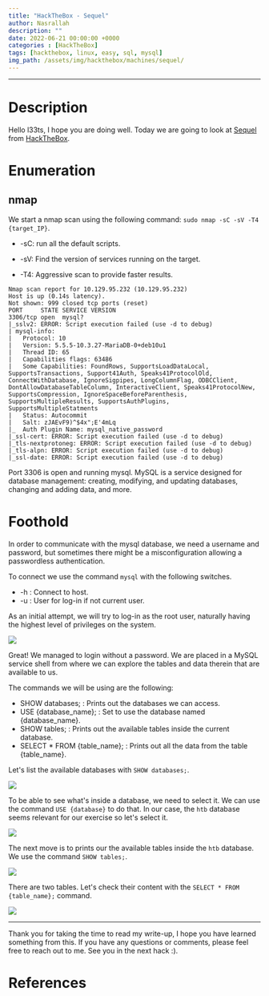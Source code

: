 ```yaml
---
title: "HackTheBox - Sequel"
author: Nasrallah
description: ""
date: 2022-06-21 00:00:00 +0000
categories : [HackTheBox]
tags: [hackthebox, linux, easy, sql, mysql]
img_path: /assets/img/hackthebox/machines/sequel/
---
```


<div align="center"> <script src="https://www.hackthebox.eu/badge/565048"></script> </div>

---


# **Description**

Hello l33ts, I hope you are doing well. Today we are going to look at [Sequel](https://app.hackthebox.com/starting-point?tier=1) from [HackTheBox](https://www.hackthebox.com).

# **Enumeration**
## nmap

We start a nmap scan using the following command: `sudo nmap -sC -sV -T4 {target_IP}`.

- -sC: run all the default scripts.

- -sV: Find the version of services running on the target.

- -T4: Aggressive scan to provide faster results.

```terminal
Nmap scan report for 10.129.95.232 (10.129.95.232)
Host is up (0.14s latency).
Not shown: 999 closed tcp ports (reset)
PORT     STATE SERVICE VERSION
3306/tcp open  mysql?
|_sslv2: ERROR: Script execution failed (use -d to debug)
| mysql-info: 
|   Protocol: 10
|   Version: 5.5.5-10.3.27-MariaDB-0+deb10u1
|   Thread ID: 65
|   Capabilities flags: 63486
|   Some Capabilities: FoundRows, SupportsLoadDataLocal, SupportsTransactions, Support41Auth, Speaks41ProtocolOld, ConnectWithDatabase, IgnoreSigpipes, LongColumnFlag, ODBCClient, DontAllowDatabaseTableColumn, InteractiveClient, Speaks41ProtocolNew, SupportsCompression, IgnoreSpaceBeforeParenthesis, SupportsMultipleResults, SupportsAuthPlugins, SupportsMultipleStatments
|   Status: Autocommit
|   Salt: zJAEvF9)^$4x";E'4mLq
|_  Auth Plugin Name: mysql_native_password
|_ssl-cert: ERROR: Script execution failed (use -d to debug)
|_tls-nextprotoneg: ERROR: Script execution failed (use -d to debug)
|_tls-alpn: ERROR: Script execution failed (use -d to debug)
|_ssl-date: ERROR: Script execution failed (use -d to debug)
```

Port 3306 is open and running mysql. MySQL is a service designed for database management: creating, modifying, and updating databases, changing and adding data, and more.

# **Foothold**

In order to communicate with the mysql database, we need a username and password, but sometimes there might be a misconfiguration allowing a passwordless authentication.

To connect we use the command `mysql` with the following switches.

 - -h : Connect to host.
 - -u : User for log-in if not current user.

As an initial attempt, we will try to log-in as the root user, naturally having the highest level of privileges on the system.

![](1.png)

Great! We managed to login without a password. We are placed in a MySQL service shell from where we can explore the tables and data therein that are available to us.

The commands we will be using are the following:

 - SHOW databases; : Prints out the databases we can access.
 - USE {database_name}; : Set to use the database named {database_name}.
 - SHOW tables; : Prints out the available tables inside the current database.
 - SELECT * FROM {table_name}; : Prints out all the data from the table {table_name}.

Let's list the available databases with `SHOW databases;`.

![](2.png)

To be able to see what's inside a database, we need to select it. We can use the command `USE {database}` to do that. In our case, the `htb` database seems relevant for our exercise so let's select it.

![](3.png)

The next move is to prints our the available tables inside the `htb` database. We use the command `SHOW tables;`.

![](4.png)

There are two tables. Let's check their content with the `SELECT * FROM {table_name};` command.

![](5.png)


---

Thank you for taking the time to read my write-up, I hope you have learned something from this. If you have any questions or comments, please feel free to reach out to me. See you in the next hack :).

# References

